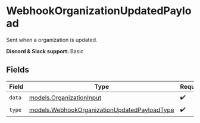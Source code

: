 # WebhookOrganizationUpdatedPayload

Sent when a organization is updated.

**Discord & Slack support:** Basic


## Fields

| Field                                                                                              | Type                                                                                               | Required                                                                                           | Description                                                                                        |
| -------------------------------------------------------------------------------------------------- | -------------------------------------------------------------------------------------------------- | -------------------------------------------------------------------------------------------------- | -------------------------------------------------------------------------------------------------- |
| `data`                                                                                             | [models.OrganizationInput](../models/organizationinput.md)                                         | :heavy_check_mark:                                                                                 | N/A                                                                                                |
| `type`                                                                                             | [models.WebhookOrganizationUpdatedPayloadType](../models/webhookorganizationupdatedpayloadtype.md) | :heavy_check_mark:                                                                                 | N/A                                                                                                |